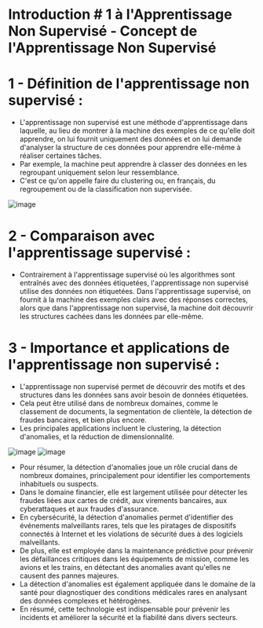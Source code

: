 # Introduction # 1 à l'Apprentissage Non Supervisé - Concept de l'Apprentissage Non Supervisé

# 1 - Définition de l'apprentissage non supervisé :
- L'apprentissage non supervisé est une méthode d'apprentissage dans laquelle, au lieu de montrer à la machine des exemples de ce qu'elle doit apprendre, on lui fournit uniquement des données et on lui demande d'analyser la structure de ces données pour apprendre elle-même à réaliser certaines tâches.
- Par exemple, la machine peut apprendre à classer des données en les regroupant uniquement selon leur ressemblance.
- C'est ce qu'on appelle faire du clustering ou, en français, du regroupement ou de la classification non supervisée.

![image](https://github.com/hrhouma/Apprentissage-Non-Supervise-1/assets/10111526/0ec38548-6636-4c7f-836e-4c807cdb288b)

# 2 - Comparaison avec l'apprentissage supervisé :
- Contrairement à l'apprentissage supervisé où les algorithmes sont entraînés avec des données étiquetées, l'apprentissage non supervisé utilise des données non étiquetées. Dans l'apprentissage supervisé, on fournit à la machine des exemples clairs avec des réponses correctes, alors que dans l'apprentissage non supervisé, la machine doit découvrir les structures cachées dans les données par elle-même.
# 3 - Importance et applications de l'apprentissage non supervisé :
- L'apprentissage non supervisé permet de découvrir des motifs et des structures dans les données sans avoir besoin de données étiquetées.
- Cela peut être utilisé dans de nombreux domaines, comme le classement de documents, la segmentation de clientèle, la détection de fraudes bancaires, et bien plus encore.
- Les principales applications incluent le clustering, la détection d'anomalies, et la réduction de dimensionnalité.

![image](https://github.com/hrhouma/Apprentissage-Non-Supervise-1/assets/10111526/1a8eb8a2-9f5c-44ff-af43-e90b7005d506)
![image](https://github.com/hrhouma/Apprentissage-Non-Supervise-1/assets/10111526/5c49f3f3-c13e-4b96-92ff-1789e1302753)




- Pour résumer, la détection d'anomalies joue un rôle crucial dans de nombreux domaines, principalement pour identifier les comportements inhabituels ou suspects. 
- Dans le domaine financier, elle est largement utilisée pour détecter les fraudes liées aux cartes de crédit, aux virements bancaires, aux cyberattaques et aux fraudes d'assurance.
- En cybersécurité, la détection d'anomalies permet d'identifier des événements malveillants rares, tels que les piratages de dispositifs connectés à Internet et les violations de sécurité dues à des logiciels malveillants.
- De plus, elle est employée dans la maintenance prédictive pour prévenir les défaillances critiques dans les équipements de mission, comme les avions et les trains, en détectant des anomalies avant qu'elles ne causent des pannes majeures.
- La détection d'anomalies est également appliquée dans le domaine de la santé pour diagnostiquer des conditions médicales rares en analysant des données complexes et hétérogènes.
- En résumé, cette technologie est indispensable pour prévenir les incidents et améliorer la sécurité et la fiabilité dans divers secteurs.
